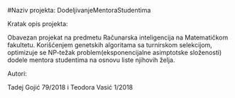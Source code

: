 #Naziv projekta: DodeljivanjeMentoraStudentima

Kratak opis projekta:
  
  Obavezan projekat na predmetu Računarska inteligencija na Matematičkom fakultetu. Korišćenjem genetskih algoritama sa turnirskom selekcijom, optimizuje se NP-težak problem(eksponencijalne asimptotske složenosti) dodele mentora studentima na osnovu liste njihovih želja.
  
Autori:

  Tadej Gojić 79/2018 i Teodora Vasić 1/2018
